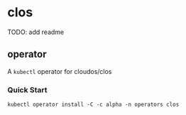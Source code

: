 # clos

TODO: add readme

## operator

A `kubectl` operator for cloudos/clos

### Quick Start

```
kubectl operator install -C -c alpha -n operators clos
```
